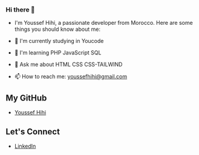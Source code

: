 ### Hi there 👋
- I'm Youssef Hihi, a passionate developer from  Morocco. Here are some things you should know about me:

- 🚀 I'm currently studying in Youcode
- 🌱 I'm learning PHP JavaScript SQL 
- 💬 Ask me about HTML CSS CSS-TAILWIND
- 📫 How to reach me: youssefhihi@gmail.com

## My GitHub
- [Youssef Hihi](https://github.com/youssefhihi)


## Let's Connect

- [LinkedIn](https://www.linkedin.com/in/youssef-hihi-566b5b2a4)
